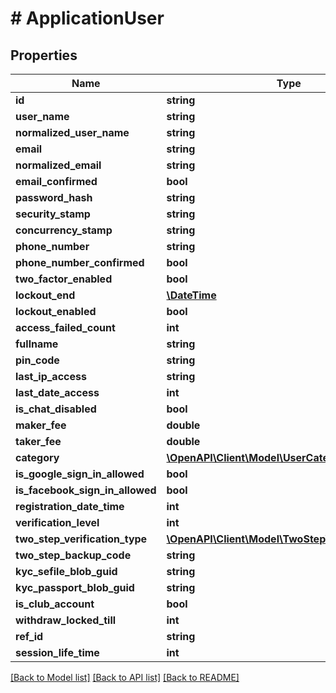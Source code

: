 # # ApplicationUser

## Properties

Name | Type | Description | Notes
------------ | ------------- | ------------- | -------------
**id** | **string** |  | [optional]
**user_name** | **string** |  | [optional]
**normalized_user_name** | **string** |  | [optional]
**email** | **string** |  | [optional]
**normalized_email** | **string** |  | [optional]
**email_confirmed** | **bool** |  | [optional]
**password_hash** | **string** |  | [optional]
**security_stamp** | **string** |  | [optional]
**concurrency_stamp** | **string** |  | [optional]
**phone_number** | **string** |  | [optional]
**phone_number_confirmed** | **bool** |  | [optional]
**two_factor_enabled** | **bool** |  | [optional]
**lockout_end** | [**\DateTime**](\DateTime.md) |  | [optional]
**lockout_enabled** | **bool** |  | [optional]
**access_failed_count** | **int** |  | [optional]
**fullname** | **string** |  | [optional]
**pin_code** | **string** |  | [optional]
**last_ip_access** | **string** |  | [optional]
**last_date_access** | **int** |  | [optional]
**is_chat_disabled** | **bool** |  | [optional]
**maker_fee** | **double** |  | [optional]
**taker_fee** | **double** |  | [optional]
**category** | [**\OpenAPI\Client\Model\UserCategory**](UserCategory.md) |  | [optional]
**is_google_sign_in_allowed** | **bool** |  | [optional]
**is_facebook_sign_in_allowed** | **bool** |  | [optional]
**registration_date_time** | **int** |  | [optional]
**verification_level** | **int** |  | [optional]
**two_step_verification_type** | [**\OpenAPI\Client\Model\TwoStepVerificationTypes**](TwoStepVerificationTypes.md) |  | [optional]
**two_step_backup_code** | **string** |  | [optional]
**kyc_sefile_blob_guid** | **string** |  | [optional]
**kyc_passport_blob_guid** | **string** |  | [optional]
**is_club_account** | **bool** |  | [optional]
**withdraw_locked_till** | **int** |  | [optional]
**ref_id** | **string** |  | [optional]
**session_life_time** | **int** |  | [optional]

[[Back to Model list]](../../README.md#models) [[Back to API list]](../../README.md#endpoints) [[Back to README]](../../README.md)
